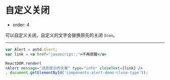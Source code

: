 # 自定义关闭

- order: 4

可以自定义关闭，自定义的文字会替换原先的关闭 `Icon`。

---

````jsx
var Alert = antd.Alert;
var link = <a href="javascript:;">不再提醒</a>

ReactDOM.render(
<Alert message="消息提示的文案" type="info" closeText={link} />
, document.getElementById('components-alert-demo-close-type'));
````
